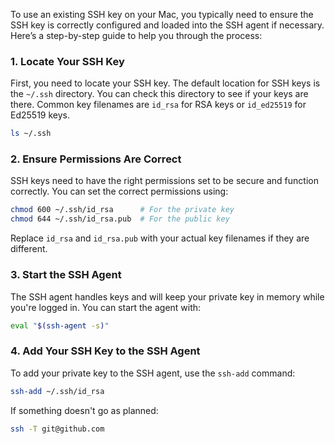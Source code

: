 To use an existing SSH key on your Mac, you typically need to ensure the SSH key is correctly configured and loaded into the SSH agent if necessary. Here’s a step-by-step guide to help you through the process:

### 1. Locate Your SSH Key
First, you need to locate your SSH key. The default location for SSH keys is the `~/.ssh` directory. You can check this directory to see if your keys are there. Common key filenames are `id_rsa` for RSA keys or `id_ed25519` for Ed25519 keys.

```bash
ls ~/.ssh
```

### 2. Ensure Permissions Are Correct
SSH keys need to have the right permissions set to be secure and function correctly. You can set the correct permissions using:

```bash
chmod 600 ~/.ssh/id_rsa      # For the private key
chmod 644 ~/.ssh/id_rsa.pub  # For the public key
```
Replace `id_rsa` and `id_rsa.pub` with your actual key filenames if they are different.

### 3. Start the SSH Agent
The SSH agent handles keys and will keep your private key in memory while you're logged in. You can start the agent with:

```bash
eval "$(ssh-agent -s)"
```

### 4. Add Your SSH Key to the SSH Agent
To add your private key to the SSH agent, use the `ssh-add` command:

```bash
ssh-add ~/.ssh/id_rsa
```

If something doesn't go as planned:
```bash
ssh -T git@github.com
```
